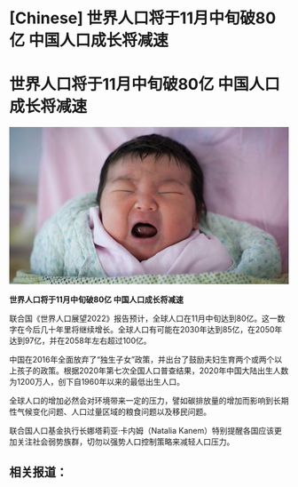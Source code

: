 # [Chinese] 世界人口将于11月中旬破80亿 中国人口成长将减速

#  世界人口将于11月中旬破80亿 中国人口成长将减速

![](p0dff6fr.jpg)

**世界人口将于11月中旬破80亿 中国人口成长将减速**


联合国《世界人口展望2022》报告预计，全球人口在11月中旬达到80亿。这一数字在今后几十年里将继续增长。全球人口有可能在2030年达到85亿，在2050年达到97亿，并在2058年左右超过100亿。

中国在2016年全面放弃了“独生子女”政策，并出台了鼓励夫妇生育两个或两个以上孩子的政策。根据2020年第七次全国人口普查结果，2020年中国大陆出生人数为1200万人，创下自1960年以来的最低出生人口。

全球人口的增加必然会对环境带来一定的压力，譬如碳排放量的增加而影响到长期性气候变化问题、人口过量区域的粮食问题以及移民问题。

联合国人口基金执行长娜塔莉亚·卡内姆（Natalia Kanem）特别提醒各国应该更加关注社会弱势族群，切勿以强势人口控制策略来减轻人口压力。

##  相关报道：



